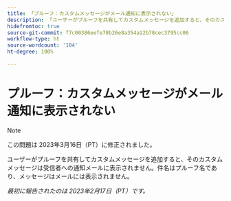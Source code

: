 ```yaml
---
title: 「プルーフ：カスタムメッセージがメール通知に表示されない」
description: 「ユーザーがプルーフを共有してカスタムメッセージを追加すると、そのカスタムメッセージは受信者への通知メールに表示されません。 件名はプルーフ名であり、メッセージはメールには表示されません。」
hidefromtoc: true
source-git-commit: f7c00386eefe78b26e8a354a12b78cec3795cc06
workflow-type: ht
source-wordcount: '104'
ht-degree: 100%

---
```



# プルーフ：カスタムメッセージがメール通知に表示されない

>[!NOTE]
>
>この問題は 2023年3月16日（PT）に修正されました。

ユーザーがプルーフを共有してカスタムメッセージを追加すると、そのカスタムメッセージは受信者への通知メールに表示されません。件名はプルーフ名であり、メッセージはメールには表示されません。

_最初に報告されたのは 2023年2月17日（PT）です。_

